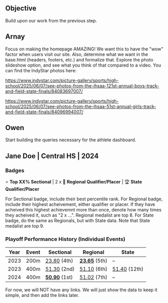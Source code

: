 ## Objective
Build upon our work from the previous step.

## Arnay
Focus on making the homepage AMAZING! We want this to have the "wow" factor when users visit our site. Also, determine what we want in the base.html (headers, footers, etc.) and formalize that. Explore the photo slideshow option, and see what you think of that compared to a video. You can find the IndyStar photos here: 

https://www.indystar.com/picture-gallery/sports/high-school/2025/06/07/see-photos-from-the-ihsaa-121st-annual-boys-track-and-field-state-finals/84083697007/

https://www.indystar.com/picture-gallery/sports/high-school/2025/06/07/see-photos-from-the-ihsaa-51st-annual-girls-track-and-field-state-finals/84096994007/

## Owen
Start building the queries necessary for the athlete dashboard.

## Jane Doe | Central HS | 2024

### Badges

⭐ **Top XX% Sectional** | 2 x 🏅 **Regional Qualifier/Placer** | 🏆 **State Qualifier/Placer** 

For Sectional badge, include their best percentile rank.
For Regional badge, include their highest acheivement, either qualifier or placer. If they have acheived this highest achievemnt more than once, denote how many times they acheived it, such as "2 x ...". Regional medalist are top 8.
For State badge, do the same as Regionals, but with State data. Note that State medalist are top 9. 

### Playoff Performance History (Individual Events)
| Year | Event | Sectional | Regional | State |
|------|-------|-----------|---------|-------|
| 2023 | 200m  | [23.80](#sectional-detail-2023-200m) (4th) | [**23.65**](#regional-detail-2023-200m) (5th) | – |
| 2023 | 400m  | [51.30](#sectional-detail-2023-400m) (2nd) | [51.10](#regional-detail-2023-400m) (6th) | [51.40](#state-detail-2023-400m) (12th) |
| 2024 | 400m  | [**50.90**](#sectional-detail-2024-400m) (1st) | [51.02](#regional-detail-2024-400m) (7th) | – |

For now, we will NOT have any links. We will just show the data to keep it simple, and then add the links later. 

